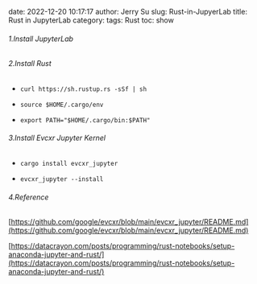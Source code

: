 date: 2022-12-20 10:17:17
author: Jerry Su
slug: Rust-in-JupyerLab
title: Rust in JupyterLab
category: 
tags: Rust
toc: show


###### 1.Install JupyterLab

###### 2.Install Rust

- `curl https://sh.rustup.rs -sSf | sh`

- `source $HOME/.cargo/env`

- `export PATH="$HOME/.cargo/bin:$PATH"`

###### 3.Install Evcxr Jupyter Kernel

- `cargo install evcxr_jupyter`

- `evcxr_jupyter --install`

###### 4.Reference

[https://github.com/google/evcxr/blob/main/evcxr_jupyter/README.md](https://github.com/google/evcxr/blob/main/evcxr_jupyter/README.md)

[https://datacrayon.com/posts/programming/rust-notebooks/setup-anaconda-jupyter-and-rust/](https://datacrayon.com/posts/programming/rust-notebooks/setup-anaconda-jupyter-and-rust/)
